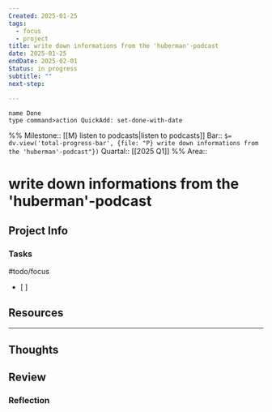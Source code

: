 ```yaml
---
Created: 2025-01-25
tags:
  - focus
  - project
title: write down informations from the 'huberman'-podcast
date: 2025-01-25
endDate: 2025-02-01
Status: in progress
subtitle: ""
next-step: 

---
```

```button
name Done
type command>action QuickAdd: set-done-with-date
```


%%
Milestone:: [[M} listen to podcasts|listen to podcasts]]
Bar:: `$= dv.view('total-progress-bar', {file: "P} write down informations from the 'huberman'-podcast"})`
Quartal:: [[2025 Q1]]
%%
Area:: 

# write down informations from the 'huberman'-podcast
## Project Info


### Tasks
#todo/focus
- [ ] 


## Resources



---
## Thoughts


## Review

### Reflection
